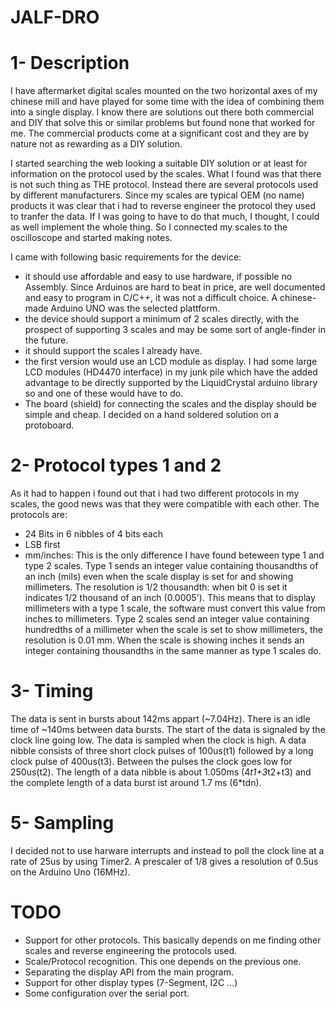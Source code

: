 # JALF-DRO

1- Description
==============

I have aftermarket digital scales mounted on the two horizontal axes of my chinese mill and have played for some time with the idea of combining them into a single display. I know there are solutions out there both commercial and DIY that solve this or similar problems but found none that worked for me. The commercial products come at a significant cost and they are by nature not as rewarding as a DIY solution. 

I started searching the web looking a suitable DIY solution or at least for information on the protocol used by the scales. What I found was that there is not such thing as THE protocol. Instead there are several protocols used by different manufacturers. Since my scales are typical OEM (no name) products it was clear that i had to reverse engineer the protocol they used to tranfer the data. If I was going to have to do that much, I thought, I could as well implement the whole thing. So I connected my scales to the oscilloscope and started making notes.

I came with following basic requirements for the device:
* it should use affordable and easy to use hardware, if possible no Assembly. Since Arduinos are hard to beat in price, are well documented and easy to program in C/C++, it was not a difficult choice. A chinese-made Arduino UNO was the selected plattform.
* the device should support a minimum of 2 scales directly, with the prospect of supporting 3 scales and may be some sort of angle-finder in the future.
* it should support the scales I already have.
* the first version would use an LCD module as display. I had some large LCD modules (HD4470 interface) in my junk pile which have the added advantage to be directly supported by the LiquidCrystal arduino library so and one of these would have to do. 
* The board (shield) for connecting the scales and the display should be simple and cheap. I decided on a hand soldered solution on a protoboard.

2- Protocol types 1 and 2
=========================

As it had to happen i found out that i had two different protocols in my scales, the good news was that they were compatible with each other. The protocols are:

* 24 Bits in 6 nibbles of 4 bits each
* LSB first
* mm/inches: This is the only difference I have found beteween type 1 and type 2 scales. Type 1 sends an integer value containing thousandths of an inch (mils) even when the scale display is set for and showing millimeters. The resolution is 1/2 thousandth: when bit 0 is set it indicates 1/2 thousand of an inch (0.0005'). This means that to display millimeters with a type 1 scale, the software must convert this value from inches to millimeters. 
Type 2 scales send an integer value containing hundredths of a millimeter when the scale is set to show millimeters, the resolution is 0.01 mm. When the scale is showing inches it sends an integer containing thousandths in the same manner as type 1 scales do.  

3- Timing
=========

The data is sent in bursts about 142ms appart (~7.04Hz). There is an idle time of ~140ms between data bursts. The start of the data is signaled by the clock line going low. The data is sampled when the clock is high.
A data nibble consists of three short clock pulses of 100us(t1) followed by a long clock pulse of 400us(t3). Between the pulses the clock goes low for 250us(t2). The length of a data nibble is about 1.050ms (4*t1+3*t2+t3) and the complete length of a data burst ist around 1.7 ms (6*tdn).

5- Sampling
===========

I decided not to use harware interrupts and instead to poll the clock line at a rate of 25us by using Timer2. A prescaler of 1/8 gives a resolution of 0.5us on the Arduino Uno (16MHz).

TODO
====
* Support for other protocols. This basically depends on me finding other scales and reverse engineering the protocols used.
* Scale/Protocol recognition. This one depends on the previous one.
* Separating the display API from the main program.
* Support for other display types (7-Segment, I2C ...)
* Some configuration over the serial port.


